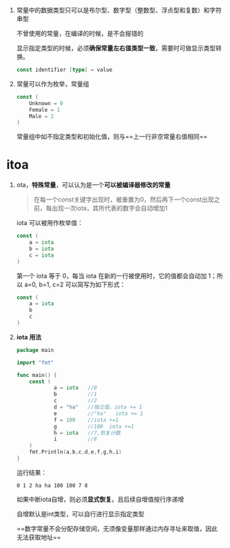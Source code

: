 1. 常量中的数据类型只可以是布尔型、数字型（整数型、浮点型和复数）和字符串型

   不曾使用的常量，在编译的时候，是不会报错的

   显示指定类型的时候，必须**确保常量左右值类型一致**，需要时可做显示类型转换。

   ```go
   const identifier [type] = value
   ```

2. 常量可以作为枚举，常量组

   ```go
   const (
       Unknown = 0
       Female = 1
       Male = 2
   )
   ```

   常量组中如不指定类型和初始化值，则与==上一行非空常量右值相同==



# itoa

1. ota，**特殊常量**，可以认为是一个**可以被编译器修改的常量**

   > 在每一个const关键字出现时，被重置为0，然后再下一个const出现之前，每出现一次iota，其所代表的数字会自动增加1

   iota 可以被用作枚举值：

   ```go
   const (
       a = iota
       b = iota
       c = iota
   )
   ```

   第一个 iota 等于 0，每当 iota 在新的一行被使用时，它的值都会自动加 1；所以 a=0, b=1, c=2 可以简写为如下形式：

   ```go
   const (
       a = iota
       b
       c
   )
   ```

2. **iota 用法**

   ```go
   package main
   
   import "fmt"
   
   func main() {
       const (
               a = iota   //0
               b          //1
               c          //2
               d = "ha"   //独立值，iota += 1
               e          //"ha"   iota += 1
               f = 100    //iota +=1
               g          //100  iota +=1
               h = iota   //7,恢复计数
               i          //8
       )
       fmt.Println(a,b,c,d,e,f,g,h,i)
   }
   ```

   运行结果：

   ```
   0 1 2 ha ha 100 100 7 8
   ```

   如果中断iota自增，则必须**显式恢复**。且后续自增值按行序递增

   自增默认是int类型，可以自行进行显示指定类型

   ==数字常量不会分配存储空间，无须像变量那样通过内存寻址来取值，因此无法获取地址==
